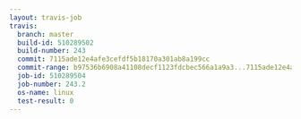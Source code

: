 ```yaml
---
layout: travis-job
travis:
  branch: master
  build-id: 510289502
  build-number: 243
  commit: 7115ade12e4afe3cefdf5b18170a301ab8a199cc
  commit-range: b97536b6908a41108decf1123fdcbec566a1a9a3...7115ade12e4afe3cefdf5b18170a301ab8a199cc
  job-id: 510289504
  job-number: 243.2
  os-name: linux
  test-result: 0
---
```

